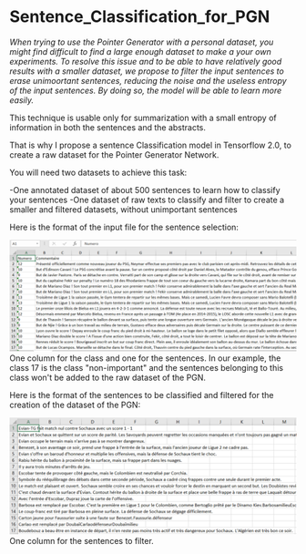 # Sentence_Classification_for_PGN

*When trying to use the Pointer Generator with a personal dataset, you might find difficult to find a large enough dataset to make a your own experiments. To resolve this issue and to be able to have relatively good results with a smaller dataset, we propose to filter the input sentences to erase unimoortant sentences, reducing the noise and the useless entropy of the input sentences. By doing so, the model will be able to learn more easily.*

This technique is usable only for summarization with a small entropy of information in both the sentences and the abstracts.

That is why I propose a sentence Classification model in Tensorflow 2.0, to create a raw dataset for the Pointer Generator Network.

You will need two datasets to achieve this task:

-One annotated dataset of about 500 sentences to learn how to classify your sentences
-One dataset of raw texts to classify and filter to create a smaller and filtered datasets, without unimportant sentences

Here is the format of the input file for the sentence selection:

![Screenshot](Format_Setence_Classification.PNG)
One column for the class and one for the sentences. In our example, the class 17 is the class "non-important" and the sentences belonging to this class won't be added to the raw dataset of the PGN.

Here is the format of the sentences to be classified and filtered for the creation of the dataset of the PGN:

![Screenshot](Format_Sentences_for_Dataset_Creation.PNG)
One column for the sentences to filter.
